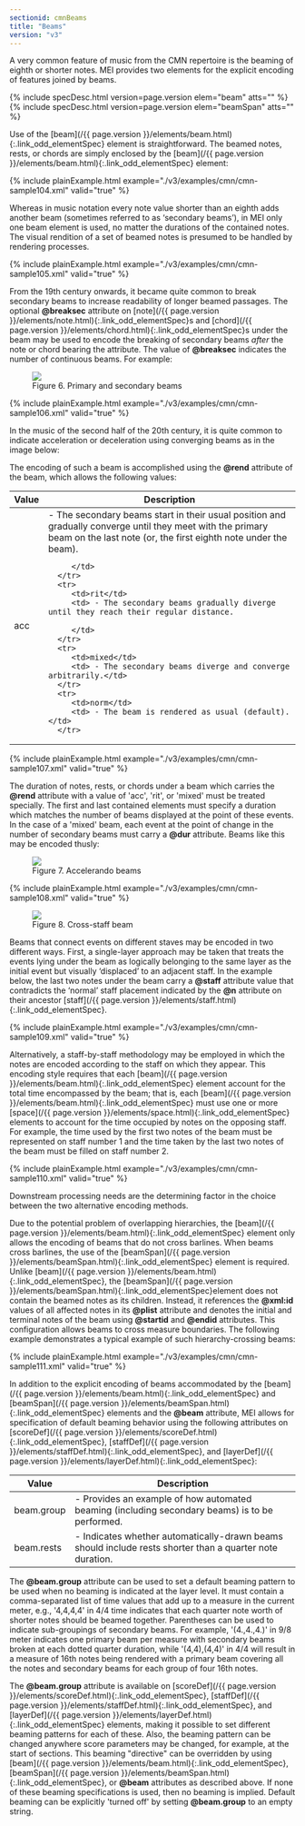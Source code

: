 ```yaml
---
sectionid: cmnBeams
title: "Beams"
version: "v3"
---
```




A very common feature of music from the CMN repertoire is the beaming of eighth or
shorter
notes. MEI provides two elements for the explicit encoding of features joined by beams.



{% include specDesc.html version=page.version elem="beam" atts="" %}
{% include specDesc.html version=page.version elem="beamSpan" atts="" %}




Use of the [beam](/{{ page.version }}/elements/beam.html){:.link_odd_elementSpec} element is straightforward. The beamed notes, rests,
or chords are simply enclosed by the [beam](/{{ page.version }}/elements/beam.html){:.link_odd_elementSpec} element:

{% include plainExample.html example="./v3/examples/cmn/cmn-sample104.xml" valid="true" %}


Whereas in music notation every note value shorter than an eighth adds another beam
(sometimes referred to as ‘secondary beams’), in MEI only one beam
element is used, no matter the durations of the contained notes. The visual rendition
of a
set of beamed notes is presumed to be handled by rendering processes.

{% include plainExample.html example="./v3/examples/cmn/cmn-sample105.xml" valid="true" %}


From the 19th century onwards, it became quite common to break secondary beams to
increase
readability of longer beamed passages. The optional **@breaksec** attribute on [note](/{{ page.version }}/elements/note.html){:.link_odd_elementSpec}s and [chord](/{{ page.version }}/elements/chord.html){:.link_odd_elementSpec}s under the beam may be used to
encode the breaking of secondary beams *after* the note or chord bearing the
attribute. The value of **@breaksec** indicates the number of continuous beams. For
example:

<figure class="figure">
   <img src="../../../../guidelines/v3/Images/ExampleImages/beam-a-20100510.png" class="img-responsive"></img>
   <figcaption class="figure-caption">Figure 6. Primary and secondary beams</figcaption>
</figure>
{% include plainExample.html example="./v3/examples/cmn/cmn-sample106.xml" valid="true" %}


In the music of the second half of the 20th century, it is quite common to indicate
acceleration or deceleration using converging beams as in the image below:


The encoding of such a beam is accomplished using the **@rend** attribute of the
beam, which allows the following values:


<table class="table table-striped table-hover">
   <thead>
      <tr>
         <th>Value</th>
         <th>Description</th>
      </tr>
   </thead>
   <tbody>
      <tr>
         <td>acc</td>
         <td> - The secondary beams start in their usual position and gradually converge until
            they
            meet with the primary beam on the last note (or, the first eighth note under the beam).
            
         </td>
      </tr>
      <tr>
         <td>rit</td>
         <td> - The secondary beams gradually diverge until they reach their regular distance.
            
         </td>
      </tr>
      <tr>
         <td>mixed</td>
         <td> - The secondary beams diverge and converge arbitrarily.</td>
      </tr>
      <tr>
         <td>norm</td>
         <td> - The beam is rendered as usual (default). </td>
      </tr>
   </tbody>
</table>
{% include plainExample.html example="./v3/examples/cmn/cmn-sample107.xml" valid="true" %}

The duration of notes, rests, or chords under a beam which carries the **@rend**
attribute with a value of 'acc', 'rit', or 'mixed' must be treated specially. The
first and
last contained elements must specify a duration which matches the number of beams
displayed
at the point of these events. In the case of a 'mixed' beam, each event at the point
of
change in the number of secondary beams must carry a **@dur** attribute. Beams like
this may be encoded thusly:


<figure class="figure">
   <img src="../../../../guidelines/v3/Images/modules/cmn/beamAcc-Rit.png" class="img-responsive"></img>
   <figcaption class="figure-caption">Figure 7. Accelerando beams</figcaption>
</figure>

{% include plainExample.html example="./v3/examples/cmn/cmn-sample108.xml" valid="true" %}






<figure class="figure">
   <img src="../../../../guidelines/v3/Images/ExampleImages/beam-c-20100510.png" class="img-responsive"></img>
   <figcaption class="figure-caption">Figure 8. Cross-staff beam</figcaption>
</figure>

Beams that connect events on different staves may be encoded in two different ways.
First,
a single-layer approach may be taken that treats the events lying under the beam as
logically belonging to the same layer as the initial event but visually
‘displaced’ to an adjacent staff. In the example below, the last two
notes under the beam carry a **@staff** attribute value that contradicts the
‘normal’ staff placement indicated by the **@n** attribute on
their ancestor [staff](/{{ page.version }}/elements/staff.html){:.link_odd_elementSpec}.

{% include plainExample.html example="./v3/examples/cmn/cmn-sample109.xml" valid="true" %}

Alternatively, a staff-by-staff methodology may be employed in which the notes are
encoded
according to the staff on which they appear. This encoding style requires that each
[beam](/{{ page.version }}/elements/beam.html){:.link_odd_elementSpec} element account for the total time encompassed by the beam; that
is, each [beam](/{{ page.version }}/elements/beam.html){:.link_odd_elementSpec} must use one or more [space](/{{ page.version }}/elements/space.html){:.link_odd_elementSpec}
elements to account for the time occupied by notes on the opposing staff. For example,
the
time used by the first two notes of the beam must be represented on staff number 1
and the
time taken by the last two notes of the beam must be filled on staff number 2.

{% include plainExample.html example="./v3/examples/cmn/cmn-sample110.xml" valid="true" %}

Downstream processing needs are the determining factor in the choice between the two
alternative encoding methods.


Due to the potential problem of overlapping hierarchies, the [beam](/{{ page.version }}/elements/beam.html){:.link_odd_elementSpec}
element only allows the encoding of beams that do not cross barlines. When beams cross
barlines, the use of the [beamSpan](/{{ page.version }}/elements/beamSpan.html){:.link_odd_elementSpec} element is required. Unlike [beam](/{{ page.version }}/elements/beam.html){:.link_odd_elementSpec}, the [beamSpan](/{{ page.version }}/elements/beamSpan.html){:.link_odd_elementSpec}element does not contain the
beamed notes as its children. Instead, it references the **@xml:id** values of all
affected notes in its **@plist** attribute and denotes the initial and terminal notes
of the beam using **@startid** and **@endid** attributes. This configuration
allows beams to cross measure boundaries. The following example demonstrates a typical
example of such hierarchy-crossing beams:

{% include plainExample.html example="./v3/examples/cmn/cmn-sample111.xml" valid="true" %}


In addition to the explicit encoding of beams accommodated by the [beam](/{{ page.version }}/elements/beam.html){:.link_odd_elementSpec} and [beamSpan](/{{ page.version }}/elements/beamSpan.html){:.link_odd_elementSpec} elements and the **@beam** attribute,
MEI allows for specification of default beaming behavior using the following attributes
on
[scoreDef](/{{ page.version }}/elements/scoreDef.html){:.link_odd_elementSpec}, [staffDef](/{{ page.version }}/elements/staffDef.html){:.link_odd_elementSpec}, and [layerDef](/{{ page.version }}/elements/layerDef.html){:.link_odd_elementSpec}:


<table class="table table-striped table-hover">
   <thead>
      <tr>
         <th>Value</th>
         <th>Description</th>
      </tr>
   </thead>
   <tbody>
      <tr>
         <td>
            <span class="att">beam.group</span>
         </td>
         <td> - Provides an example of how automated beaming (including secondary beams) is to
            be
            performed.
         </td>
      </tr>
      <tr>
         <td>
            <span class="att">beam.rests</span>
         </td>
         <td> - Indicates whether automatically-drawn beams should include rests shorter than a
            quarter note duration.
         </td>
      </tr>
   </tbody>
</table>

The **@beam.group** attribute can be used to set a default beaming pattern to be used
when no beaming is indicated at the layer level. It must contain a comma-separated
list of
time values that add up to a measure in the current meter, e.g., '4,4,4,4' in 4/4
time
indicates that each quarter note worth of shorter notes should be beamed together.
Parentheses can be used to indicate sub-groupings of secondary beams. For example,
'(4.,4.,4.)' in 9/8 meter indicates one primary beam per measure with secondary beams
broken
at each dotted quarter duration, while '(4,4),(4,4)' in 4/4 will result in a measure
of 16th
notes being rendered with a primary beam covering all the notes and secondary beams
for each
group of four 16th notes.

The **@beam.group** attribute is available on [scoreDef](/{{ page.version }}/elements/scoreDef.html){:.link_odd_elementSpec}, [staffDef](/{{ page.version }}/elements/staffDef.html){:.link_odd_elementSpec}, and [layerDef](/{{ page.version }}/elements/layerDef.html){:.link_odd_elementSpec} elements, making it
possible to set different beaming patterns for each of these. Also, the beaming pattern
can
be changed anywhere score parameters may be changed, for example, at the start of
sections.
This beaming "directive" can be overridden by using [beam](/{{ page.version }}/elements/beam.html){:.link_odd_elementSpec}, [beamSpan](/{{ page.version }}/elements/beamSpan.html){:.link_odd_elementSpec}, or **@beam** attributes as described above. If none of
these beaming specifications is used, then no beaming is implied. Default beaming
can be
explicitly 'turned off' by setting **@beam.group** to an empty string.


